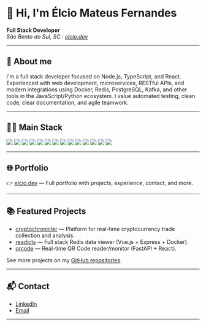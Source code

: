 # 👋 Hi, I'm Élcio Mateus Fernandes

**Full Stack Developer**  
_São Bento do Sul, SC · [elcio.dev](https://elcio.dev)_

---

## 🚀 About me

I'm a full stack developer focused on Node.js, TypeScript, and React. Experienced with web development, microservices, RESTful APIs, and modern integrations using Docker, Redis, PostgreSQL, Kafka, and other tools in the JavaScript/Python ecosystem. I value automated testing, clean code, clear documentation, and agile teamwork.

---

## 🧑‍💻 Main Stack

<p align="left">
  <img src="https://img.shields.io/badge/Node.js-339933?style=flat-square&logo=node.js&logoColor=white"/>
  <img src="https://img.shields.io/badge/TypeScript-007acc?style=flat-square&logo=typescript&logoColor=white"/>
  <img src="https://img.shields.io/badge/React-61DAFB?style=flat-square&logo=react&logoColor=white"/>
  <img src="https://img.shields.io/badge/Express-000?style=flat-square&logo=express&logoColor=white"/>
  <img src="https://img.shields.io/badge/Docker-2496ED?style=flat-square&logo=docker&logoColor=white"/>
  <img src="https://img.shields.io/badge/Redis-DC382D?style=flat-square&logo=redis&logoColor=white"/>
  <img src="https://img.shields.io/badge/PostgreSQL-4169E1?style=flat-square&logo=postgresql&logoColor=white"/>
  <img src="https://img.shields.io/badge/MongoDB-47A248?style=flat-square&logo=mongodb&logoColor=white"/>
  <img src="https://img.shields.io/badge/Jest-C21325?style=flat-square&logo=jest&logoColor=white"/>
  <img src="https://img.shields.io/badge/TailwindCSS-38B2AC?style=flat-square&logo=tailwind-css&logoColor=white"/>
  <img src="https://img.shields.io/badge/Vite-646CFF?style=flat-square&logo=vite&logoColor=white"/>
  <img src="https://img.shields.io/badge/FastAPI-009688?style=flat-square&logo=fastapi&logoColor=white"/>
  <img src="https://img.shields.io/badge/Git-F05032?style=flat-square&logo=git&logoColor=white"/>
  <img src="https://img.shields.io/badge/Kafka-231F20?style=flat-square&logo=apachekafka&logoColor=white"/>
</p>

---

## 🌐 Portfolio

👉 [elcio.dev](https://elcio.dev) — Full portfolio with projects, experience, contact, and more.

---

## 📚 Featured Projects

- [cryptochronicler](https://github.com/ElcioMFernandes/cryptochronicler) — Platform for real-time cryptocurrency trade collection and analysis.
- [readicts](https://github.com/ElcioMFernandes/readicts) — Full stack Redis data viewer (Vue.js + Express + Docker).
- [qrcode](https://github.com/ElcioMFernandes/qrcode) — Real-time QR Code reader/monitor (FastAPI + React).

See more projects on my [GitHub repositories](https://github.com/ElcioMFernandes?tab=repositories).

---

## 📬 Contact

- [LinkedIn](https://www.linkedin.com/in/elcio-mateus-fernandes/)
- [Email](mailto:elcio@elcio.dev)

---

<!-- Optionally add visitor badges, GitHub stats, etc. below -->
